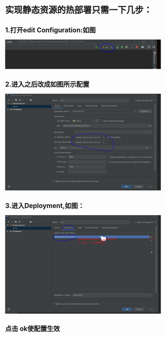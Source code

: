 # 实现静态资源的热部署只需一下几步：
## 1.打开edit Configuration:如图
![](1.png)
## 2.进入之后改成如图所示配置
![](2.png)
## 3.进入Deployment,如图：
![](3.png)
## 点击 ok使配置生效